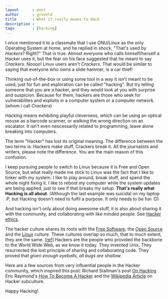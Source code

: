 ```yaml
---
layout      : post
author      : groveld
title       : What it really means to Hack
description :
tags        : [hacking]
---
```


I once mentioned it to a classmate that I use GNU/Linux as the only Operating System at home, and he replied in shock, "That's used by *Hackers*? Right?"
That is true. Almost everyone who calls himself/herself a Hacker uses it, but the fear on his face suggested that he meant to say *Crackers*.
Noooo! Linux users aren't *Crackers*. That would be similar to saying that everyone who owns a slide hammer, is a car thief!

Thinking out-of-the-box or using some tool in a way it isn't meant to be used, just for fun and exploration can be called "hacking".
But try telling someone that you are a hacker, and they would look at you with surprise and suspicion.
Because for them, hackers are those who seek for vulnerabilites and exploits in a computer system or a computer network. (whom I call *Crackers*)

Hacking means exhibiting playful cleverness, which can be using an optical mouse as a barcode scanner, or walking the wrong direction on an escalator.
It isn't even nescessarily related to programming, leave alone breaking into computers.

The term "Hacker" has lost its original meaning.
The difference between the two terms is: Hackers make stuff, Crackers break it.
All the journalists and writers, please note the difference. You are the main reason of this confusion.

I keep pursuing people to switch to Linux because it is Free and Open Source, but what really made me stick to Linux was the fact that I like to tinker with my system. I like to play around, break stuff, and spend the whole night fixing it.
I like to reboot my computer while the system updates are being applied, just to see if that breaks my setup. **That's really what Hacking is all about**.
(Although the last example was suicidal on my laptop :P, but Hacking doesn't need to fulfil a purpose. It only needs to be fun :D)

And hacking isn't only about doing awesome stuff, it is also about sharing it with the community, and collaborating with like minded people.
See [Hacker ethics](https://en.wikipedia.org/wiki/Hacker_ethic).

The hacker culture shares its roots with the [Free Software](http://fsf.org), the [Open Source](http://opensource.org) and the [Linux](http://linuxfoundation.org) culture.
These cultures overlap so much, that to much extent, they are the same. [[ref]](http://www.catb.org/~esr/faqs/hacker-howto.html#what_is)
Hackers are the people who provided the backbone to the World Wide Web, as we know it today. They invented Unix.
They resurrected the lost principle of sharing and collaborating code. They proved that *given enough eyeballs, all bugs are shallow*.

Here are a few sources from very influential people in the Hacker community, which inspired this post:
Richard Stallman's post [On Hacking](https://stallman.org/articles/on-hacking.html)
Eric Raymond's [How To Become A Hacker](http://www.catb.org/~esr/faqs/hacker-howto.html)
and the [Wikipedia Article](https://en.wikipedia.org/wiki/Hacker_%28programmer_subculture%29) on Hacker subculture.

Happy Hacking!
